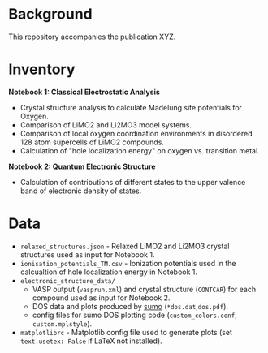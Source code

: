 # Background
This repository accompanies the publication XYZ. 

# Inventory 
**Notebook 1: Classical Electrostatic Analysis** 

- Crystal structure analysis to calculate Madelung site potentials for Oxygen.
- Comparison of LiMO2 and Li2MO3 model systems. 
- Comparison of local oxygen coordination environments in disordered 128 atom supercells of LiMO2 compounds.
- Calculation of "hole localization energy" on oxygen vs. transition metal.

**Notebook 2: Quantum Electronic Structure**

- Calculation of contributions of different states to the upper valence band of electronic density of states.


# Data
- `relaxed_structures.json`  - Relaxed LiMO2 and Li2MO3 crystal structures used as input for Notebook 1. 
- `ionisation_potentials_TM.csv` - Ionization potentials used in the calcualtion of hole localization energy in Notebook 1.
- `electronic_structure_data/`
	- VASP output (`vasprun.xml`) and crystal structure (`CONTCAR`) for each compound used as input for Notebook 2.
	- DOS data and plots produced by [sumo](https://github.com/SMTG-UCL/sumo) (`*dos.dat`,`dos.pdf`). 
	- config files for sumo DOS plotting code (`custom_colors.conf`, `custom.mplstyle`). 
- `matplotlibrc` - Matplotlib config file used to generate plots (set `text.usetex: False` if LaTeX not installed).

